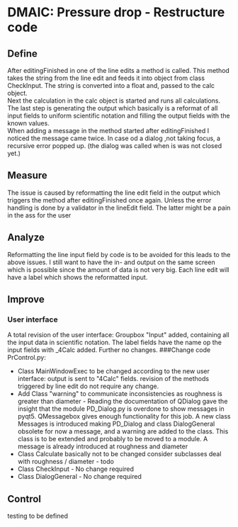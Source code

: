 # DMAIC: Pressure drop - Restructure code
## Define
After editingFinished in one of the line edits a method is called. This method takes the string from the line edit and 
feeds it into object from class CheckInput. The string is converted into a float and, passed to the calc object.  
Next the calculation in the calc object is started and runs all calculations. The last step is generating the output 
which basically is a reformat of all input fields to uniform scientific notation and filling the output fields with the 
known values.  
When adding a message in the method started after editingFinished I noticed the message came twice. In case od a dialog
,not taking focus, a recursive error popped up. (the dialog was called when is was not closed yet.)
## Measure
The issue is caused by reformatting the line edit field in the output which triggers the method after editingFinished 
once again. Unless the error handling is done by a validator in the lineEdit field. The latter might be a pain in the 
ass for the user
## Analyze
Reformatting the line input field by code is to be avoided for this leads to the above issues. I still want to have the 
in- and output on the same screen which is possible since the amount of data is not very big. Each line edit will have a
label which shows the reformatted input. 
## Improve
### User interface
A total revision of the user interface: Groupbox "Input" added, containing all the input data in 
scientific notation. The label fields have the name op the input fields with _4Calc added. Further no changes. 
###Change code PrControl.py:
- Class MainWindowExec to be changed according to the new user interface: output is sent to "4Calc" fields. revision of 
  the methods triggered by line edit do not require any change. 
- Add Class "warning" to communicate inconsistencies as roughness is greater than diameter - Reading the documentation 
  of QDialog gave the insight that the module PD_Dialog.py is overdone to show messages in pyqt5. QMessagebox gives 
  enough functionality for this job. A new class Messages is introduced making PD_Dialog and class DialogGeneral 
  obsolete for now a message, and a warning are added to the class. This class is to be extended and probably to be 
  moved to a module. A message is already introduced at roughness and diameter
- Class Calculate basically not to be changed consider subclasses deal with roughness / diameter - todo
- Class CheckInput - No change required
- Class DialogGeneral - No change required
## Control
testing to be defined
